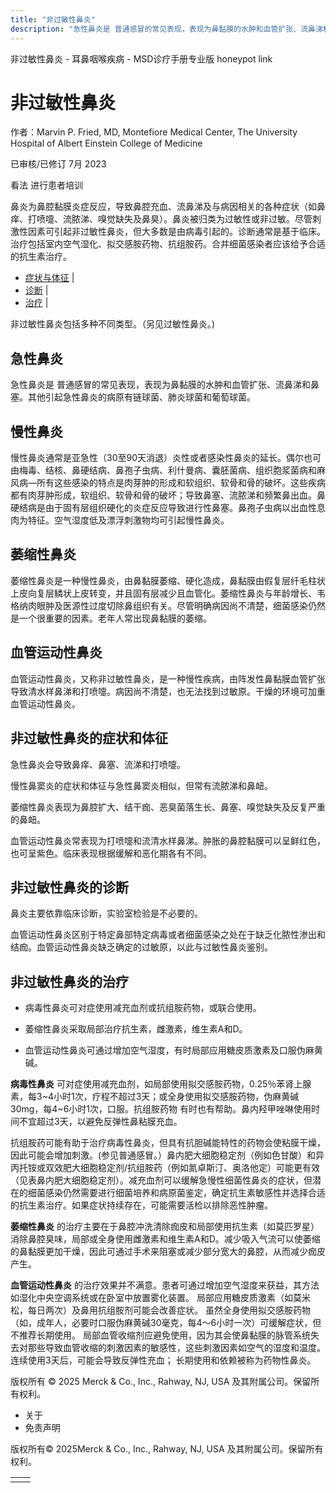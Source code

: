 ```yaml
---
title: "非过敏性鼻炎"
description: "急性鼻炎是 普通感冒的常见表现，表现为鼻黏膜的水肿和血管扩张、流鼻涕和鼻塞。其他引起急性鼻炎的病原有链球菌、肺炎球菌和葡萄球菌。"
---
```


﻿非过敏性鼻炎 \- 耳鼻咽喉疾病 \- MSD诊疗手册专业版 honeypot link

# 非过敏性鼻炎

作者：Marvin P. Fried, MD, Montefiore Medical Center, The University Hospital of Albert Einstein College of
Medicine

已审核/已修订 7月 2023

看法 进行患者培训

鼻炎为鼻腔黏膜炎症反应，导致鼻腔充血、流鼻涕及与病因相关的各种症状（如鼻痒、打喷嚏、流脓涕、嗅觉缺失及鼻臭）。鼻炎被归类为过敏性或非过敏。尽管刺激性因素可引起非过敏性鼻炎，但大多数是由病毒引起的。诊断通常是基于临床。治疗包括室内空气湿化、拟交感胺药物、抗组胺药。合并细菌感染者应该给予合适的抗生素治疗。

- [症状与体征](#症状与体征_v947205_zh) \|
- [诊断](#诊断_v947210_zh) \|
- [治疗](#治疗_v947213_zh) \|

非过敏性鼻炎包括多种不同类型。（另见过敏性鼻炎。)

## 急性鼻炎

急性鼻炎是 普通感冒的常见表现，表现为鼻黏膜的水肿和血管扩张、流鼻涕和鼻塞。其他引起急性鼻炎的病原有链球菌、肺炎球菌和葡萄球菌。

## 慢性鼻炎

慢性鼻炎通常是亚急性（30至90天消退）炎性或者感染性鼻炎的延长。偶尔也可由梅毒、结核、鼻硬结病、鼻孢子虫病、利什曼病、囊胚菌病、组织胞浆菌病和麻风病—所有这些感染的特点是肉芽肿的形成和软组织、软骨和骨的破坏。这些疾病都有肉芽肿形成，软组织、软骨和骨的破坏；导致鼻塞、流脓涕和频繁鼻出血。鼻硬结病是由于固有层组织硬化的炎症反应导致进行性鼻塞。鼻孢子虫病以出血性息肉为特征。空气湿度低及漂浮刺激物均可引起慢性鼻炎。

## 萎缩性鼻炎

萎缩性鼻炎是一种慢性鼻炎，由鼻黏膜萎缩、硬化造成，鼻黏膜由假复层纤毛柱状上皮向复层鳞状上皮转变，并且固有层减少且血管化。萎缩性鼻炎与年龄增长、韦格纳肉眼肿及医源性过度切除鼻组织有关。尽管明确病因尚不清楚，细菌感染仍然是一个很重要的因素。老年人常出现鼻黏膜的萎缩。

## 血管运动性鼻炎

血管运动性鼻炎，又称非过敏性鼻炎，是一种慢性疾病，由阵发性鼻黏膜血管扩张导致清水样鼻涕和打喷嚏。病因尚不清楚，也无法找到过敏原。干燥的环境可加重血管运动性鼻炎。

## 非过敏性鼻炎的症状和体征

急性鼻炎会导致鼻痒、鼻塞、流涕和打喷嚏。

慢性鼻窦炎的症状和体征与急性鼻窦炎相似，但常有流脓涕和鼻衄。

萎缩性鼻炎表现为鼻腔扩大、结干痂、恶臭菌落生长、鼻塞、嗅觉缺失及反复严重的鼻衄。

血管运动性鼻炎常表现为打喷嚏和流清水样鼻涕。肿胀的鼻腔黏膜可以呈鲜红色，也可呈紫色。临床表现根据缓解和恶化期各有不同。

## 非过敏性鼻炎的诊断

鼻炎主要依靠临床诊断，实验室检验是不必要的。

血管运动性鼻炎区别于特定鼻部特定病毒或者细菌感染之处在于缺乏化脓性渗出和结痂。血管运动性鼻炎缺乏确定的过敏原，以此与过敏性鼻炎鉴别。

## 非过敏性鼻炎的治疗

- 病毒性鼻炎可对症使用减充血剂或抗组胺药物，或联合使用。

- 萎缩性鼻炎采取局部治疗抗生素，雌激素，维生素A和D。

- 血管运动性鼻炎可通过增加空气湿度，有时局部应用糖皮质激素及口服伪麻黄碱。


**病毒性鼻炎** 可对症使用减充血剂，如局部使用拟交感胺药物，0.25％苯肾上腺素，每3~4小时1次，疗程不超过3天；或全身使用拟交感胺药物，伪麻黄碱30mg，每4~6小时1次，口服。抗组胺药物 有时也有帮助。鼻内羟甲唑啉使用时间不宜超过3天，以避免反弹性鼻粘膜充血。

抗组胺药可能有助于治疗病毒性鼻炎，但具有抗胆碱能特性的药物会使粘膜干燥，因此可能会增加刺激。(参见普通感冒。）鼻内肥大细胞稳定剂（例如色甘酸）和异丙托铵或双效肥大细胞稳定剂/抗组胺药（例如氮卓斯汀、奥洛他定）可能更有效（见表鼻内肥大细胞稳定剂）。减充血剂可以缓解急慢性细菌性鼻炎的症状，但潜在的细菌感染仍然需要进行细菌培养和病原菌鉴定，确定抗生素敏感性并选择合适的抗生素治疗。如果症状持续存在，可能需要活检以排除恶性肿瘤。

**萎缩性鼻炎** 的治疗主要在于鼻腔冲洗清除痂皮和局部使用抗生素（如莫匹罗星）消除鼻腔臭味，局部或全身使用雌激素和维生素A和D。减少吸入气流可以使萎缩的鼻黏膜更加干燥，因此可通过手术来阻塞或减少部分宽大的鼻腔，从而减少痂皮产生。

**血管运动性鼻炎** 的治疗效果并不满意。患者可通过增加空气湿度来获益，其方法如湿化中央空调系统或在卧室中放置雾化装置。 局部应用糖皮质激素（如莫米松，每日两次）及鼻用抗组胺剂可能会改善症状。 虽然全身使用拟交感胺药物（如，成年人，必要时口服伪麻黄碱30毫克，每4〜6小时一次）可缓解症状，但不推荐长期使用。 局部血管收缩剂应避免使用，因为其会使鼻黏膜的脉管系统失去对那些导致血管收缩的刺激因素的敏感性，这些刺激因素如空气的湿度和温度。连续使用3天后，可能会导致反弹性充血； 长期使用和依赖被称为药物性鼻炎。



版权所有 © 2025
Merck & Co., Inc., Rahway, NJ, USA 及其附属公司。保留所有权利。

- 关于
- 免责声明

版权所有© 2025Merck & Co., Inc., Rahway, NJ, USA 及其附属公司。保留所有权利。

|     |     |
| --- | --- |
|  |  |